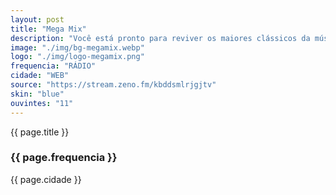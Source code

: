 ```yaml
---
layout: post
title: "Mega Mix"
description: "Você está pronto para reviver os maiores clássicos da música? Sintonize agora e deiche a música levar você para uma viagem no tempo."
image: "./img/bg-megamix.webp"
logo: "./img/logo-megamix.png"
frequencia: "RÁDIO"
cidade: "WEB"
source: "https://stream.zeno.fm/kbddsmlrjgjtv"
skin: "blue"
ouvintes: "11"
---
```

<span>{{ page.title }}</span>
<h3>{{ page.frequencia }}</h3>
<span>{{ page.cidade }}</span>
